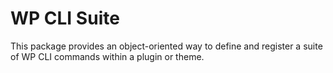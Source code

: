 # WP CLI Suite

This package provides an object-oriented way to define and register a suite of WP CLI commands within a plugin or theme.
